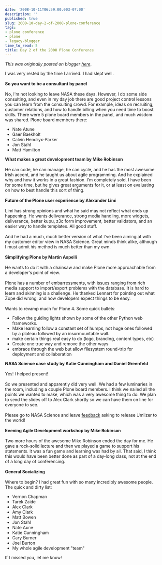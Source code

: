 ```yaml
---
date: '2008-10-11T06:59:00.003-07:00'
description: ''
published: true
slug: 2008-10-day-2-of-2008-plone-conference
tags:
- plone conference
- plone
- legacy-blogger
time_to_read: 5
title: Day 2 of the 2008 Plone Conference
---
```


*This was originally posted on blogger [here](https://pydanny.blogspot.com/2008/10/day-2-of-2008-plone-conference.html)*.

I was very rested by the time I arrived.  I had slept well.<br /><br /><span style="font-weight: bold;">So you want to be a consultant by panel</span><br /><br />No, I'm not looking to leave NASA these days. However, I do some side consulting, and even in my day job there are good project control lessons you can learn from the consulting crowd. For example, ideas on recruiting, customer relations, and how to handle billing when you need time to boost skills. There were 5 plone board members in the panel, and much wisdom was shared. Plone board members there:<br /><ul><li>    Nate Atune</li><li>    Gaer Baekholt</li><li>    Calvin Hendryx-Parker</li><li>    Jon Stahl</li><li>    Matt Hamilton<br /></li></ul><span style="font-weight: bold;">What makes a great development team by Mike Robinson</span><br /><br />He can code, he can manage, he can cycle, and he has the most awesome Irish accent, and he taught us about agile programming. And he explained why and how it works in a great fashion. I'm completely sold. I have been for some time, but he gives great arguments for it, or at least on evaluating on how to best handle this sort of thing.<br /><br /><span style="font-weight: bold;">Future of the Plone user experience by Alexander Limi</span><br /><br />Limi has strong opinions and what he said may not reflect what ends up happening. He wants deliverance, strong media handling, more widgets, deliverance, better kupu, z3c form improvement, better validators, and an easier way to handle templates. All good stuff.<br /><br />And he had a much, much better version of what I've been aiming at with my customer editor view in NASA Science. Great minds think alike, although I must admit his method is much better than my own.<br /><br /><span style="font-weight: bold;">Simplifying Plone by Martin Aspelli</span><br /><br />He wants to do it with a chainsaw and make Plone more approachable from a developer's point of view.<br /><br />Plone has a number of embarressments, with issues ranging from rich media support to import/export problems with the database. It is hard to learn and skinning is a challenge. He thanked Lennart for pointing out what Zope did wrong, and how developers expect things to be easy.<br /><br />Wants to revamp much for Plone 4.  Some quick bullets:<br /><ul><li>Follow the guiding lights shown by some of the other Python web frameworks.</li><li>Make learning follow a constant set of humps, not huge ones followed by a plateau followed by an insurmountable wall.</li><li>make certain things real easy to do (logo, branding, content types, etc)</li><li>Create one true way and remove the other ways</li><li>embrace through the web but allow filesystem round-trip for deployment and collaboration</li></ul><span style="font-weight: bold;">NASA Science case study by Katie Cunningham and Daniel Greenfeld</span><br /><br />Yes!  I helped present!<br /><br />So we presented and apparently did very well. We had a few luminaries in the room, including a couple Plone board members. I think we nailed all the points we wanted to make, which was a very awesome thing to do. We plan to send the slides off to Alex Clark shortly so we can have them on line for everyone to see.<br /><br />Please go to NASA Science and leave <a href="http://nasascience.nasa.gov/contact-info">feedback</a> asking to release Umlizer to the world!<br /><br /><span style="font-weight: bold;">Evening Agile Development workshop by Mike Robinson</span><br /><br />Two more hours of the awesome Mike Robinson ended the day for me. He gave a rock-solid lecture and then we played a game to support his statements. It was a fun game and learning was had by all. That said, I think this would have been better done as part of a day-long class, not at the end of a long day of conferencing.<br /><br /><span style="font-weight: bold;">General Socializing</span><br /><br />Where to begin? I had great fun with so many incredibly awesome people.  The quick and dirty list:<br /><ul><li>Vernon Chapman</li><li>Tarek Zaide</li><li>Alex Clark</li><li>Amy Clark</li><li>Matt Bowen</li><li>Jon Stahl</li><li>Nate Aune</li><li>Katie Cunningham</li><li>Gary Burner</li><li>Joel Burton</li><li>My whole agile development "team"</li></ul>If I missed you, let me know!